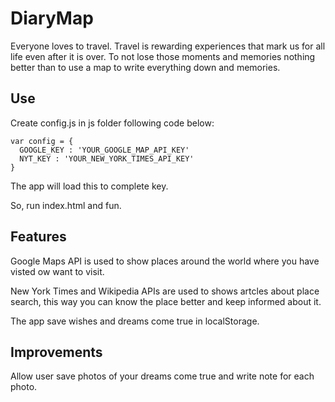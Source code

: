 # DiaryMap
Everyone loves to travel. Travel is rewarding experiences that mark us for all
life even after it is over. To not lose those moments and memories nothing
better than to use a map to write everything down and memories.

## Use
Create config.js in js folder following code below:
```
var config = {
  GOOGLE_KEY : 'YOUR_GOOGLE_MAP_API_KEY'
  NYT_KEY : 'YOUR_NEW_YORK_TIMES_API_KEY'
}
```
The app will load this to complete key.

So, run index.html and fun.

## Features
Google Maps API is used to show places around the world where you have
visted ow want to visit.

New York Times and Wikipedia APIs are used to shows artcles about place search,
this way you can know the place better and keep informed about it.

The app save wishes and dreams come true in localStorage.

## Improvements
Allow user save photos of your dreams come true and write note for each photo.
